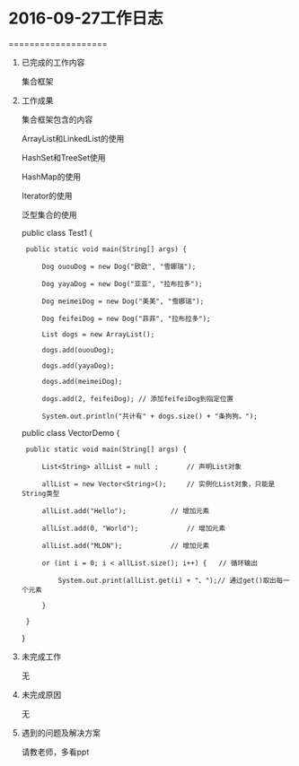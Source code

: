 # 2016-09-27工作日志
===================

1. 已完成的工作内容

    集合框架

2. 工作成果

    集合框架包含的内容
    
    ArrayList和LinkedList的使用
    
    HashSet和TreeSet使用
    
    HashMap的使用
    
    Iterator的使用
    
    泛型集合的使用
    
    public class Test1 {
    
	    public static void main(String[] args) {
      
		    Dog ououDog = new Dog("欧欧", "雪娜瑞");
        
		    Dog yayaDog = new Dog("亚亚", "拉布拉多");
        
		    Dog meimeiDog = new Dog("美美", "雪娜瑞");
        
		    Dog feifeiDog = new Dog("菲菲", "拉布拉多");		
        
		    List dogs = new ArrayList();
        
	    	dogs.add(ououDog);
        
		    dogs.add(yayaDog);
        
	    	dogs.add(meimeiDog);
        
		    dogs.add(2, feifeiDog); // 添加feifeiDog到指定位置		
        
		    System.out.println("共计有" + dogs.size() + "条狗狗。");
        
    public class VectorDemo {
    
	    public static void main(String[] args) {
      
	    	List<String> allList = null ;		// 声明List对象
        
	    	allList = new Vector<String>(); 	// 实例化List对象，只能是String类型
        
		    allList.add("Hello"); 			// 增加元素
        
	    	allList.add(0, "World");			// 增加元素
        
	    	allList.add("MLDN");			// 增加元素
        
		    or (int i = 0; i < allList.size(); i++) {	// 循环输出
        
		    	System.out.print(allList.get(i) + "、");// 通过get()取出每一个元素
          
		    }
        
	    }
      
    }
		
	    
3. 未完成工作

    无 
4. 未完成原因

    无

5. 遇到的问题及解决方案

    请教老师，多看ppt

